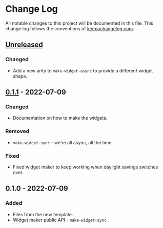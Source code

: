 # Change Log
All notable changes to this project will be documented in this file. This change log follows the conventions of [keepachangelog.com](http://keepachangelog.com/).

## [Unreleased]
### Changed
- Add a new arity to `make-widget-async` to provide a different widget shape.

## [0.1.1] - 2022-07-09
### Changed
- Documentation on how to make the widgets.

### Removed
- `make-widget-sync` - we're all async, all the time.

### Fixed
- Fixed widget maker to keep working when daylight savings switches over.

## 0.1.0 - 2022-07-09
### Added
- Files from the new template.
- Widget maker public API - `make-widget-sync`.

[Unreleased]: https://github.com/your-name/cljnob/compare/0.1.1...HEAD
[0.1.1]: https://github.com/your-name/cljnob/compare/0.1.0...0.1.1
